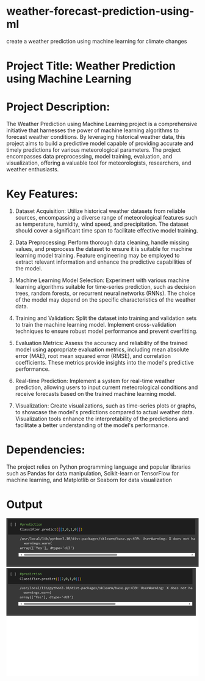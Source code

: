 # weather-forecast-prediction-using-ml
create a weather prediction using machine learning for climate changes

# Project Title: Weather Prediction using Machine Learning

# Project Description:

The Weather Prediction using Machine Learning project is a comprehensive initiative that harnesses the power of machine learning algorithms to forecast weather conditions. By leveraging historical weather data, this project aims to build a predictive model capable of providing accurate and timely predictions for various meteorological parameters. The project encompasses data preprocessing, model training, evaluation, and visualization, offering a valuable tool for meteorologists, researchers, and weather enthusiasts.

# Key Features:

1. Dataset Acquisition: Utilize historical weather datasets from reliable sources, encompassing a diverse range of meteorological features such as temperature, humidity, wind speed, and precipitation. The dataset should cover a significant time span to facilitate effective model training.

2. Data Preprocessing: Perform thorough data cleaning, handle missing values, and preprocess the dataset to ensure it is suitable for machine learning model training. Feature engineering may be employed to extract relevant information and enhance the predictive capabilities of the model.

3. Machine Learning Model Selection: Experiment with various machine learning algorithms suitable for time-series prediction, such as decision trees, random forests, or recurrent neural networks (RNNs). The choice of the model may depend on the specific characteristics of the weather data.

4. Training and Validation: Split the dataset into training and validation sets to train the machine learning model. Implement cross-validation techniques to ensure robust model performance and prevent overfitting.

5. Evaluation Metrics: Assess the accuracy and reliability of the trained model using appropriate evaluation metrics, including mean absolute error (MAE), root mean squared error (RMSE), and correlation coefficients. These metrics provide insights into the model's predictive performance.

6. Real-time Prediction: Implement a system for real-time weather prediction, allowing users to input current meteorological conditions and receive forecasts based on the trained machine learning model.

7. Visualization: Create visualizations, such as time-series plots or graphs, to showcase the model's predictions compared to actual weather data. Visualization tools enhance the interpretability of the predictions and facilitate a better understanding of the model's performance.

# Dependencies:

The project relies on Python programming language and popular libraries such as Pandas for data manipulation, Scikit-learn or TensorFlow for machine learning, and Matplotlib or Seaborn for data visualization

# Output
![dataset](https://github.com/mohdajnaas/weather-forecast-prediction/blob/73dc7e6ce3dc4dd646a7ddf7519d17b5868585db/image.png)
![prediction](https://github.com/mohdajnaas/weather-forecast-prediction/blob/25d70b08c476ce22bb0a836f05f7fe1c002fafe2/Untitled.png)


